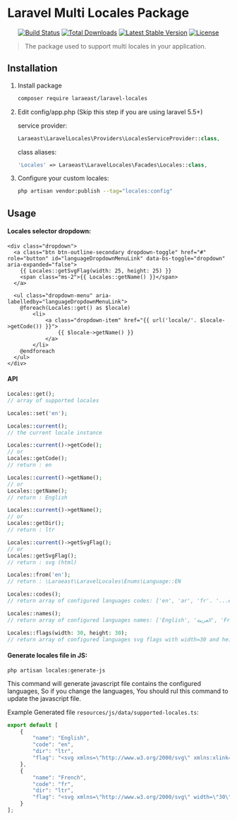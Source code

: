 # Laravel Multi Locales Package
<p align="center">
<a href="https://github.com/laraeast/laravel-locales/actions/workflows/tests.yml"><img src="https://github.com/laraeast/laravel-locales/actions/workflows/tests.yml/badge.svg?branch=master" alt="Build Status"></a>
<a href="https://packagist.org/packages/laraeast/laravel-locales"><img src="https://poser.pugx.org/laraeast/laravel-locales/d/total.svg" alt="Total Downloads"></a>
<a href="https://packagist.org/packages/laraeast/laravel-locales"><img src="https://poser.pugx.org/laraeast/laravel-locales/v/stable.svg" alt="Latest Stable Version"></a>
<a href="https://packagist.org/packages/laraeast/laravel-locales"><img src="https://poser.pugx.org/laraeast/laravel-locales/license.svg" alt="License"></a>
</p>

> The package used to support multi locales in your application.
## Installation
 
1. Install package
 
    ```bash
    composer require laraeast/laravel-locales
    ```

2. Edit config/app.php (Skip this step if you are using laravel 5.5+)
 
    service provider:
 
    ```php
    Laraeast\LaravelLocales\Providers\LocalesServiceProvider::class,
    ```
 
    class aliases:
 
    ```php
    'Locales' => Laraeast\LaravelLocales\Facades\Locales::class,
    ```
 
 3. Configure your custom locales:
  
    ```bash
    php artisan vendor:publish --tag="locales:config"
    ```
    
## Usage

#### Locales selector dropdown:
```blade
<div class="dropdown">
  <a class="btn btn-outline-secondary dropdown-toggle" href="#" role="button" id="languageDropdownMenuLink" data-bs-toggle="dropdown" aria-expanded="false">
    {{ Locales::getSvgFlag(width: 25, height: 25) }}
    <span class="ms-2">{{ Locales::getName() }}</span>
  </a>

  <ul class="dropdown-menu" aria-labelledby="languageDropdownMenuLink">
    @foreach(Locales::get() as $locale)
        <li>
            <a class="dropdown-item" href="{{ url('locale/'. $locale->getCode()) }}">
                {{ $locale->getName() }}
            </a>
        </li>
    @endforeach
  </ul>
</div>
```
#### API
```php
Locales::get();
// array of supported locales

Locales::set('en');

Locales::current();
// the current locale instance

Locales::current()->getCode();
// or 
Locales::getCode();
// return : en

Locales::current()->getName();
// or 
Locales::getName();
// return : English

Locales::current()->getName();
// or
Locales::getDir();
// return : ltr

Locales::current()->getSvgFlag();
// or
Locales::getSvgFlag();
// return : svg (html)

Locales::from('en');
// return : \Laraeast\LaravelLocales\Enums\Language::EN

Locales::codes();
// return array of configured languages codes: ['en', 'ar', 'fr'. '...etc']

Locales::names();
// return array of configured languages names: ['English', 'العربية', 'Français'. '...etc']

Locales::flags(width: 30, height: 30);
// return array of configured languages svg flags with width=30 and height=30
```
#### Generate locales file in JS:

```shell
php artisan locales:generate-js
```

This command will generate javascript file contains the configured languages, So if you change the languages, You should rul this command to update the javascript file.

Example Generated file `resources/js/data/supported-locales.ts`:
```ts
export default [
    {
        "name": "English",
        "code": "en",
        "dir": "ltr",
        "flag": "<svg xmlns=\"http://www.w3.org/2000/svg\" xmlns:xlink=\"http://www.w3.org/1999/xlink\" width=\"30\" height=\"30\" viewBox=\"0 0 7410 3900\"><path fill=\"#b22234\" d=\"M0 0h7410v3900H0z\"/><path d=\"M0 450h7410m0 600H0m0 600h7410m0 600H0m0 600h7410m0 600H0\" stroke=\"#fff\" stroke-width=\"300\"/><path fill=\"#3c3b6e\" d=\"M0 0h2964v2100H0z\"/><g fill=\"#fff\"><g id=\"d\"><g id=\"c\"><g id=\"e\"><g id=\"b\"><path id=\"a\" d=\"m247 90 70.534 217.082-184.66-134.164h228.253L176.466 307.082z\"/><use xlink:href=\"#a\" y=\"420\"/><use xlink:href=\"#a\" y=\"840\"/><use xlink:href=\"#a\" y=\"1260\"/></g><use xlink:href=\"#a\" y=\"1680\"/></g><use xlink:href=\"#b\" x=\"247\" y=\"210\"/></g><use xlink:href=\"#c\" x=\"494\"/></g><use xlink:href=\"#d\" x=\"988\"/><use xlink:href=\"#c\" x=\"1976\"/><use xlink:href=\"#e\" x=\"2470\"/></g></svg>"
    },
    {
        "name": "French",
        "code": "fr",
        "dir": "ltr",
        "flag": "<svg xmlns=\"http://www.w3.org/2000/svg\" width=\"30\" height=\"30\" viewBox=\"0 0 900 600\"><path fill=\"#ED2939\" d=\"M0 0h900v600H0z\"/><path fill=\"#fff\" d=\"M0 0h600v600H0z\"/><path fill=\"#002395\" d=\"M0 0h300v600H0z\"/></svg>"
    }
];
```
